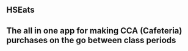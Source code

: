 ## HSEats
## The all in one app for making CCA (Cafeteria) purchases on the go between class periods
